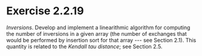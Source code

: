 # Exercise 2.2.19

*Inversions*. Develop and implement a linearithmic algorithm for computing
the number of inversions in a given array (the number of exchanges that
would be performed by insertion sort for that array --- see Section 2.1).
This quantity is related to the *Kendall tau distance*; see Section 2.5.